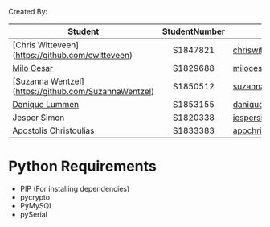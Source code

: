 Created By:

| Student                                               | StudentNumber  | E-mail adress
| --------------                                        |:-------------: | -------------------
| [Chris Witteveen] (https://github.com/cwitteveen)     | S1847821       | chriswitteveen2@hotmail.com
| [Milo Cesar](https://github.com/milo526)              | S1829688       | milocesar1@gmail.com
| [Suzanna Wentzel] (https://github.com/SuzannaWentzel) | S1850512       | suzannawentzel1708@gmail.com
| [Danique Lummen](https://github.com/daniquel)         | S1853155       | daniquelummen@gmail.com
| Jesper Simon                                          | S1820338       | jespersimon@live.nl
| Apostolis Christoulias                                | S1833383       | apochri@hotmail.com


# Python Requirements

- PIP (For installing dependencies)
- pycrypto
- PyMySQL
- pySerial